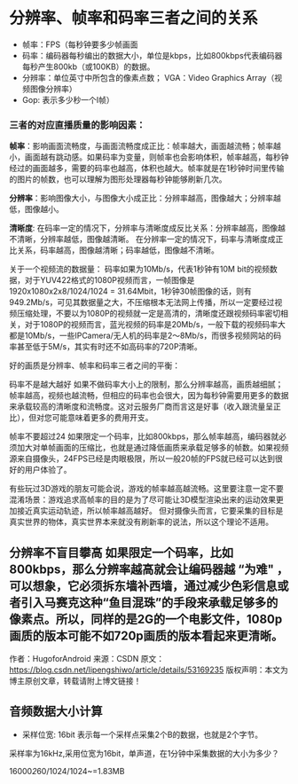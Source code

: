 # 分辨率、帧率和码率三者之间的关系

<!--
create time: 2019-06-04 20:05:20
Author: <黄东鸿>
-->

* 帧率：FPS（每秒钟要多少帧画面
* 码率：编码器每秒编出的数据大小，单位是kbps，比如800kbps代表编码器每秒产生800kb（或100KB）的数据。
* 分辨率：单位英寸中所包含的像素点数； VGA：Video Graphics Array（视频图像分辨率）
* Gop: 表示多少秒一个I帧）

### 三者的对应直播质量的影响因素：

**帧率**：影响画面流畅度，与画面流畅度成正比：帧率越大，画面越流畅；帧率越小，画面越有跳动感。如果码率为变量，则帧率也会影响体积，帧率越高，每秒钟经过的画面越多，需要的码率也越高，体积也越大。帧率就是在1秒钟时间里传输的图片的帧数，也可以理解为图形处理器每秒钟能够刷新几次。

**分辨率**：影响图像大小，与图像大小成正比：分辨率越高，图像越大；分辨率越低，图像越小。

**清晰度**: 在码率一定的情况下，分辨率与清晰度成反比关系：分辨率越高，图像越不清晰，分辨率越低，图像越清晰。
在分辨率一定的情况下，码率与清晰度成正比关系，码率越高，图像越清晰；码率越低，图像越不清晰。

关于一个视频流的数据量：
码率如果为10Mb/s，代表1秒钟有10M bit的视频数据，对于YUV422格式的1080P视频而言，一帧图像是 1920x1080x2x8/1024/1024 = 31.64Mbit，1秒钟30帧图像的话，则有949.2Mb/s，可见其数据量之大，不压缩根本无法网上传播，所以一定要经过视频压缩处理，不要以为1080P的视频就一定是高清的，清晰度还跟视频码率密切相关，对于1080P的视频而言，蓝光视频的码率是20Mb/s，一般下载的视频码率大都是10Mb/s，一些IPCamera/无人机的码率是2～8Mb/s，而很多视频网站的码率甚至低于5M/s，其实有时还不如高码率的720P清晰。

好的画质是分辨率、帧率和码率三者之间的平衡：


码率不是越大越好
如果不做码率大小上的限制，那么分辨率越高，画质越细腻；帧率越高，视频也越流畅，但相应的码率也会很大，因为每秒钟需要用更多的数据来承载较高的清晰度和流畅度。这对云服务厂商而言这是好事（收入跟流量呈正比），但对您可能意味着更多的费用开支。


帧率不要超过24
如果限定一个码率，比如800kbps，那么帧率越高，编码器就必须加大对单帧画面的压缩比，也就是通过降低画质来承载足够多的帧数。如果视频源来自摄像头，24FPS已经是肉眼极限，所以一般20帧的FPS就已经可以达到很好的用户体验了。


有些玩过3D游戏的朋友可能会说，游戏的帧率越高越流畅。这里要注意一定不要混淆场景：游戏追求高帧率的目的是为了尽可能让3D模型渲染出来的运动效果更加接近真实运动轨迹，所以帧率越高越好。 但对摄像头而言，它要采集的目标是真实世界的物体，真实世界本来就没有刷新率的说法，所以这个理论不适用。


分辨率不盲目攀高
如果限定一个码率，比如800kbps，那么分辨率越高就会让编码器越 “为难" ，可以想象，它必须拆东墙补西墙，通过减少色彩信息或者引入马赛克这种“鱼目混珠”的手段来承载足够多的像素点。所以，同样的是2G的一个电影文件，1080p画质的版本可能不如720p画质的版本看起来更清晰。
--------------------- 
作者：HugoforAndroid 
来源：CSDN 
原文：https://blog.csdn.net/lipengshiwo/article/details/53169235 
版权声明：本文为博主原创文章，转载请附上博文链接！

## 音频数据大小计算

* 采样位宽: 16bit 表示每一个采样点采集2个B的数据，也就是2个字节。

采样率为16kHz,采用位宽为16bit，单声道，在1分钟中采集数据的大小为多少？ 

16000*2*60/1024/1024~=1.83MB